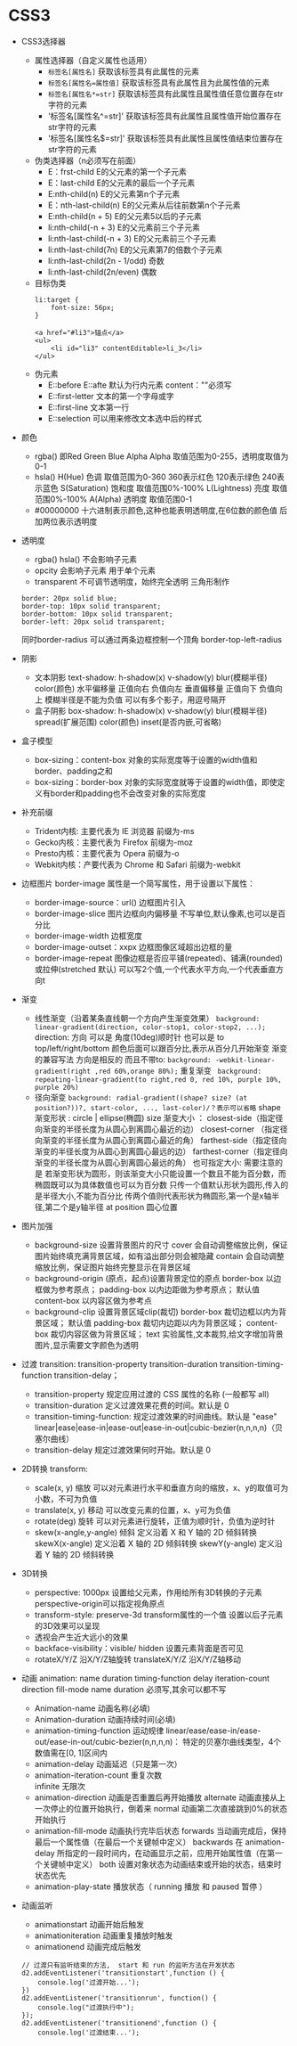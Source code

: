 # CSS3
+ CSS3选择器
    + 属性选择器（自定义属性也适用）
        + `标签名[属性名]`
        获取该标签具有此属性的元素
        + `标签名[属性名=属性值]`
        获取该标签具有此属性且为此属性值的元素
        + `标签名[属性名*=str]`
        获取该标签具有此属性且属性值任意位置存在str字符的元素
        + '标签名[属性名^=str]'
        获取该标签具有此属性且属性值开始位置存在str字符的元素
        + '标签名[属性名$=str]'
        获取该标签具有此属性且属性值结束位置存在str字符的元素
    + 伪类选择器（n必须写在前面）
        + E：frst-child
        E的父元素的第一个子元素
        + E：last-child
        E的父元素的最后一个子元素
        + E:nth-child(n)
        E的父元素第n个子元素
        + E：nth-last-child(n)
        E的父元素从后往前数第n个子元素
        + E:nth-child(n + 5)
        E的父元素5以后的子元素
        + li:nth-child(-n + 3)
        E的父元素前三个子元素
        + li:nth-last-child(-n + 3)
        E的父元素前三个子元素
        + li:nth-last-child(7n)
        E的父元素第7的倍数个子元素
        + li:nth-last-child(2n - 1/odd)
        奇数
        + li:nth-last-child(2n/even)
        偶数
    + 目标伪类
        ```
        li:target {
			font-size: 56px;
		}
        
        <a href="#li3">锚点</a>
        <ul>
            <li id="li3" contentEditable>li_3</li>
        </ul>
        
        ```
    + 伪元素
        +  E::before E::afte
        默认为行内元素  content：""必须写
        + E::first-letter
        文本的第一个字母或字
        + E::first-line
         文本第一行
        + E::selection
         可以用来修改文本选中后的样式
+ 颜色
    + rgba() 即Red Green Blue Alpha Alpha
    取值范围为0-255，透明度取值为0-1
    + hsla() 
    H(Hue) 色调 取值范围为0-360 360表示红色 120表示绿色 240表示蓝色
    S(Saturation) 饱和度 取值范围0%-100% 
    L(Lightness) 亮度 取值范围0%-100%
    A(Alpha) 透明度 取值范围0-1
    + #00000000
    十六进制表示颜色,这种也能表明透明度,在6位数的颜色值 后 加两位表示透明度
+ 透明度
    + rgba() hsla()
    不会影响子元素
    + opcity
    会影响子元素 用于单个元素
    + transparent
    不可调节透明度，始终完全透明
    三角形制作
    ```
    border: 20px solid blue;
    border-top: 10px solid transparent;
    border-bottom: 10px solid transparent;
    border-left: 20px solid transparent;
    ```
    同时border-radius
    可以通过两条边框控制一个顶角
    border-top-left-radius
    
+ 阴影
    + 文本阴影
    text-shadow: h-shadow(x) v-shadow(y) blur(模糊半径) color(颜色)
	水平偏移量 正值向右 负值向左
	垂直偏移量 正值向下 负值向上
	模糊半径是不能为负值
	可以有多个影子，用逗号隔开 
    + 盒子阴影
    box-shadow: h-shadow(x) v-shadow(y) blur(模糊半径) spread(扩展范围) color(颜色) inset(是否内嵌,可省略)
+ 盒子模型
    + box-sizing：content-box
    对象的实际宽度等于设置的width值和border、padding之和
    + box-sizing：border-box
    对象的实际宽度就等于设置的width值，即使定义有border和padding也不会改变对象的实际宽度
+ 补充前缀
    + Trident内核: 主要代表为 IE 浏览器  前缀为-ms
    + Gecko内核：主要代表为 Firefox 	前缀为-moz
    + Presto内核：主要代表为 Opera       前缀为-o
    + Webkit内核：产要代表为 Chrome 和 Safari  前缀为-webkit
+ 边框图片
	border-image 属性是一个简写属性，用于设置以下属性：
    + border-image-source：url()
    边框图片引入
    + border-image-slice
    图片边框向内偏移量 不写单位,默认像素,也可以是百分比
    + border-image-width 
    边框宽度
    + border-image-outset：xxpx
     边框图像区域超出边框的量
    + border-image-repeat
    图像边框是否应平铺(repeated)、铺满(rounded)或拉伸(stretched 默认) 可以写2个值,一个代表水平方向,一个代表垂直方向t
+ 渐变
    + 线性渐变（沿着某条直线朝一个方向产生渐变效果）
    `background: linear-gradient(direction, color-stop1, color-stop2, ...);`
    direction: 方向 可以是 角度(10deg)顺时针  也可以是 to top/left/right/bottom
    颜色后面可以跟百分比,表示从百分几开始渐变
    渐变的兼容写法 方向是相反的  而且不带to:
    `background: -webkit-linear-gradient(right ,red 60%,orange 80%);`
    重复渐变
    ` background: repeating-linear-gradient(to right,red 0, red 10%, purple 10%, purple 20%)`
    + 径向渐变
    `background: radial-gradient((shape? size? (at position?))?, start-color, ..., last-color)/？表示可以省略`
    shape 渐变形状 : circle | ellipse(椭圆)
    size 渐变大小 ：
        closest-side（指定径向渐变的半径长度为从圆心到离圆心最近的边）
        closest-corner （指定径向渐变的半径长度为从圆心到离圆心最近的角）
        farthest-side（指定径向渐变的半径长度为从圆心到离圆心最远的边）
        farthest-corner（指定径向渐变的半径长度为从圆心到离圆心最远的角）
        也可指定大小: 需要注意的是 若渐变形状为圆形，则该渐变大小只能设置一个数且不能为百分数，而椭圆既可以为具体数值也可以为百分数
        只传一个值默认形状为圆形,传入的是半径大小,不能为百分比
        传两个值则代表形状为椭圆形,第一个是x轴半径,第二个是y轴半径
    at position 圆心位置
+ 图片加强
    + background-size 设置背景图片的尺寸
     cover 会自动调整缩放比例，保证图片始终填充满背景区域，如有溢出部分则会被隐藏
     contain 会自动调整缩放比例，保证图片始终完整显示在背景区域
    + background-origin (原点，起点)设置背景定位的原点
    border-box 以边框做为参考原点；
    padding-box 以内边距做为参考原点； 默认值
    content-box 以内容区做为参考点
    + background-clip 设置背景区域clip(裁切)
    border-box 裁切边框以内为背景区域； 默认值
    padding-box 裁切内边距以内为背景区域；
    content-box 裁切内容区做为背景区域；
    text 实验属性,文本裁剪,给文字增加背景图片,显示需要文字颜色为透明
+ 过渡
    transition: transition-property transition-duration transition-timing-function transition-delay；
    + transition-property 规定应用过渡的 CSS 属性的名称 (一般都写 all)
    + transition-duration 定义过渡效果花费的时间。默认是 0
    + transition-timing-function: 规定过渡效果的时间曲线。默认是 "ease"
    linear|ease|ease-in|ease-out|ease-in-out|cubic-bezier(n,n,n,n)（贝塞尔曲线）
    + transition-delay 规定过渡效果何时开始。默认是 0
+ 2D转换
    transform:
    +  scale(x, y) 缩放 可以对元素进行水平和垂直方向的缩放，x、y的取值可为小数，不可为负值
    + translate(x, y) 移动 可以改变元素的位置，x、y可为负值
    + rotate(deg) 旋转 可以对元素进行旋转，正值为顺时针，负值为逆时针
    + skew(x-angle,y-angle) 倾斜 定义沿着 X 和 Y 轴的 2D 倾斜转换
    skewX(x-angle) 	定义沿着 X 轴的 2D 倾斜转换
    skewY(y-angle)	定义沿着 Y 轴的 2D 倾斜转换
+ 3D转换
    + perspective: 1000px
    设置给父元素，作用给所有3D转换的子元素
    perspective-origin可以指定视角原点
    + transform-style: preserve-3d
    transform属性的一个值 设置以后子元素的3D效果可以呈现
    +  透视会产生近大远小的效果
    + backface-visibility：visible/ hidden
    设置元素背面是否可见
    + rotateX/Y/Z 沿X/Y/Z轴旋转
      translateX/Y/Z 沿X/Y/Z轴移动
+ 动画
    animation: name duration timing-function delay iteration-count direction fill-mode
    name duration 必须写,其余可以都不写
    + Animation-name 动画名称(必填)
    + Animation-duration 动画持续时间(必填)
    + animation-timing-function 运动规律
    linear/ease/ease-in/ease-out/ease-in-out/cubic-bezier(n,n,n,n)：	特定的贝塞尔曲线类型，4个数值需在[0, 1]区间内
    + animation-delay 动画延迟（只是第一次）
    + animation-iteration-count	重复次数	
    infinite 无限次
    + animation-direction 动画是否重置后再开始播放
    alternate 动画直接从上一次停止的位置开始执行，倒着来
    normal 动画第二次直接跳到0%的状态开始执行
    + animation-fill-mode 动画执行完毕后状态
    forwards 当动画完成后，保持最后一个属性值（在最后一个关键帧中定义）
    backwards 在 animation-delay 所指定的一段时间内，在动画显示之前，应用开始属性值（在第一个关键帧中定义）
    both 设置对象状态为动画结束或开始的状态，结束时状态优先
    + animation-play-state	播放状态（ running 播放 和 paused 暂停 ）
+ 动画监听
    + animationstart  动画开始后触发
    + animationiteration  动画重复播放时触发
    + animationend 动画完成后触发
    ```
    // 过渡只有监听结束的方法,  start 和 run 的监听方法在开发状态
    d2.addEventListener('transitionstart',function () {
    	console.log('过渡开始...');
    })
    d2.addEventListener('transitionrun', function() {
    	console.log("过渡执行中");
    });
    d2.addEventListener('transitionend',function () {
    	console.log('过渡结束...');
    ```









